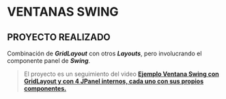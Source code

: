 # VENTANAS SWING

## PROYECTO REALIZADO
Combinación de ***GridLayout*** con otros ***Layouts***, pero involucrando el componente panel de ***Swing***.

> El proyecto es un seguimiento del video [**Ejemplo Ventana Swing con GridLayout y con 4 JPanel internos, cada uno con sus propios componentes.**](Ejemplo%20Ventana%20Swing%20con%20GridLayout%20y%20con%204%20JPanel%20internos,%20cada%20uno%20con%20sus%20propios%20componentes.)
